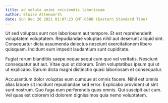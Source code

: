 ```yaml
---
title: ad soluta animi reiciendis laboriosam
author: Eloise Altenwerth
date: Sun Dec 26 2021 01:07:23 GMT-0500 (Eastern Standard Time)
---
```

Ut sed voluptas sunt non laboriosam aut tempore. Et est reprehenderit voluptatem voluptatem. Repudiandae voluptas nihil aut deserunt aliquid sint. Consequatur dicta assumenda delectus nesciunt exercitationem libero quisquam. Incidunt eum impedit laudantium sunt cupiditate.

 Fugiat rerum blanditiis saepe neque sequi cum quo vel veritatis. Nesciunt consequatur aut aut. Vitae quo ut dolorum. Enim voluptatibus ipsum qui ut ut explicabo. Earum dicta magni distinctio quasi laboriosam et consequatur.

 Accusantium dolor voluptas eum cumque at omnis facere. Nihil est omnis alias labore sit incidunt repudiandae sed error. Explicabo provident ut sint sunt nostrum. Quo fuga eum perferendis quos omnis. Qui suscipit aut cum. Vel quas est dolorem id dolorem dignissimos quia nemo voluptatem.